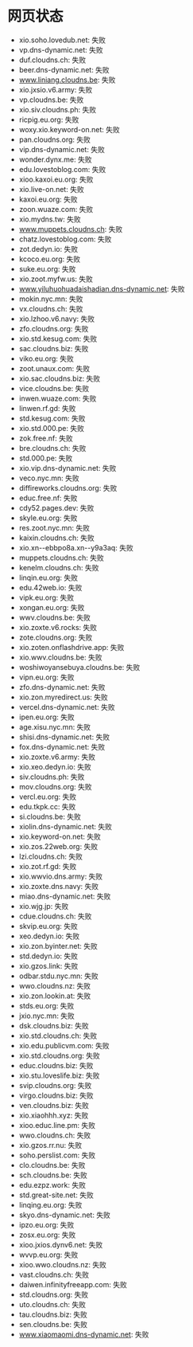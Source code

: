 # 网页状态
- xio.soho.lovedub.net: 失败
- vp.dns-dynamic.net: 失败
- duf.cloudns.ch: 失败
- beer.dns-dynamic.net: 失败
- www.liniang.cloudns.be: 失败
- xio.jxsio.v6.army: 失败
- vp.cloudns.be: 失败
- xio.siv.cloudns.ph: 失败
- ricpig.eu.org: 失败
- woxy.xio.keyword-on.net: 失败
- pan.cloudns.org: 失败
- vip.dns-dynamic.net: 失败
- wonder.dynx.me: 失败
- edu.lovestoblog.com: 失败
- xioo.kaxoi.eu.org: 失败
- xio.live-on.net: 失败
- kaxoi.eu.org: 失败
- zoon.wuaze.com: 失败
- xio.mydns.tw: 失败
- www.muppets.cloudns.ch: 失败
- chatz.lovestoblog.com: 失败
- zot.dedyn.io: 失败
- kcoco.eu.org: 失败
- suke.eu.org: 失败
- xio.zoot.myfw.us: 失败
- www.yiluhuohuadaishadian.dns-dynamic.net: 失败
- mokin.nyc.mn: 失败
- vx.cloudns.ch: 失败
- xio.lzhoo.v6.navy: 失败
- zfo.cloudns.org: 失败
- xio.std.kesug.com: 失败
- sac.cloudns.biz: 失败
- viko.eu.org: 失败
- zoot.unaux.com: 失败
- xio.sac.cloudns.biz: 失败
- vice.cloudns.be: 失败
- inwen.wuaze.com: 失败
- linwen.rf.gd: 失败
- std.kesug.com: 失败
- xio.std.000.pe: 失败
- zok.free.nf: 失败
- bre.cloudns.ch: 失败
- std.000.pe: 失败
- xio.vip.dns-dynamic.net: 失败
- veco.nyc.mn: 失败
- diffireworks.cloudns.org: 失败
- educ.free.nf: 失败
- cdy52.pages.dev: 失败
- skyle.eu.org: 失败
- res.zoot.nyc.mn: 失败
- kaixin.cloudns.ch: 失败
- xio.xn--ebbpo8a.xn--y9a3aq: 失败
- muppets.cloudns.ch: 失败
- kenelm.cloudns.ch: 失败
- linqin.eu.org: 失败
- edu.42web.io: 失败
- vipk.eu.org: 失败
- xongan.eu.org: 失败
- wwv.cloudns.be: 失败
- xio.zoxte.v6.rocks: 失败
- zote.cloudns.org: 失败
- xio.zoten.onflashdrive.app: 失败
- xio.wwv.cloudns.be: 失败
- woshiwoyansebuya.cloudns.be: 失败
- vipn.eu.org: 失败
- zfo.dns-dynamic.net: 失败
- xio.zon.myredirect.us: 失败
- vercel.dns-dynamic.net: 失败
- ipen.eu.org: 失败
- age.xisu.nyc.mn: 失败
- shisi.dns-dynamic.net: 失败
- fox.dns-dynamic.net: 失败
- xio.zoxte.v6.army: 失败
- xio.xeo.dedyn.io: 失败
- siv.cloudns.ph: 失败
- mov.cloudns.org: 失败
- vercl.eu.org: 失败
- edu.tkpk.cc: 失败
- si.cloudns.be: 失败
- xiolin.dns-dynamic.net: 失败
- xio.keyword-on.net: 失败
- xio.zos.22web.org: 失败
- lzi.cloudns.ch: 失败
- xio.zot.rf.gd: 失败
- xio.wwvio.dns.army: 失败
- xio.zoxte.dns.navy: 失败
- miao.dns-dynamic.net: 失败
- xio.wjg.jp: 失败
- cdue.cloudns.ch: 失败
- skvip.eu.org: 失败
- xeo.dedyn.io: 失败
- xio.zon.byinter.net: 失败
- std.dedyn.io: 失败
- xio.gzos.link: 失败
- odbar.stdu.nyc.mn: 失败
- wwo.cloudns.nz: 失败
- xio.zon.lookin.at: 失败
- stds.eu.org: 失败
- jxio.nyc.mn: 失败
- dsk.cloudns.biz: 失败
- xio.std.cloudns.ch: 失败
- xio.edu.publicvm.com: 失败
- xio.std.cloudns.org: 失败
- educ.cloudns.biz: 失败
- xio.stu.loveslife.biz: 失败
- svip.cloudns.org: 失败
- virgo.cloudns.biz: 失败
- ven.cloudns.biz: 失败
- xio.xiaohhh.xyz: 失败
- xioo.educ.line.pm: 失败
- wwo.cloudns.ch: 失败
- xio.gzos.rr.nu: 失败
- soho.perslist.com: 失败
- clo.cloudns.be: 失败
- sch.cloudns.be: 失败
- edu.ezpz.work: 失败
- std.great-site.net: 失败
- linqing.eu.org: 失败
- skyo.dns-dynamic.net: 失败
- ipzo.eu.org: 失败
- zosx.eu.org: 失败
- xioo.jxios.dynv6.net: 失败
- wvvp.eu.org: 失败
- xioo.wwo.cloudns.nz: 失败
- vast.cloudns.ch: 失败
- daiwen.infinityfreeapp.com: 失败
- std.cloudns.org: 失败
- uto.cloudns.ch: 失败
- tau.cloudns.biz: 失败
- sen.cloudns.be: 失败
- www.xiaomaomi.dns-dynamic.net: 失败
